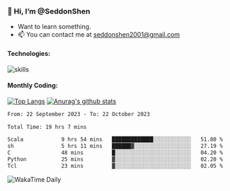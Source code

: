 ### 👋 Hi, I’m @SeddonShen
- Want to learn something.
- 📫 You can contact me at seddonshen2001@gmail.com

#### Technologies:

![skills](https://skillicons.dev/icons?i=scala,js,html,css,bootstrap,jquery,c,cpp,cloudflare,django,docker,flask,git,github,githubactions,linux,latex,mysql,nodejs,ps,php,pr,py,raspberrypi,redis,unreal,v,vscode,vue,bash)

#### Monthly Coding:
[![Top Langs](https://github-readme-stats.vercel.app/api/top-langs?username=seddonshen&show_icons=true&locale=en&layout=compact&hide=html&langs_count=8)](https://github.com/SeddonShen/)
[![Anurag's github stats](https://github-readme-stats.vercel.app/api?username=SeddonShen&count_private=true&show_icons=true)](https://github.com/anuraghazra/github-readme-stats)
<!--START_SECTION:waka-->

```txt
From: 22 September 2023 - To: 22 October 2023

Total Time: 19 hrs 7 mins

Scala            9 hrs 54 mins   █████████████░░░░░░░░░░░░   51.80 %
sh               5 hrs 11 mins   ██████▓░░░░░░░░░░░░░░░░░░   27.19 %
C                48 mins         █░░░░░░░░░░░░░░░░░░░░░░░░   04.20 %
Python           25 mins         ▓░░░░░░░░░░░░░░░░░░░░░░░░   02.20 %
Tcl              23 mins         ▓░░░░░░░░░░░░░░░░░░░░░░░░   02.05 %
```

<!--END_SECTION:waka-->

![WakaTime Daily](https://wakatime.com/share/@seddon2001/61a7e342-5f12-4fea-bf92-1fac161e97d6.svg)
<!---
SeddonShen/SeddonShen is a ✨ special ✨ repository because its `README.md` (this file) appears on your GitHub profile.
You can click the Preview link to take a look at your changes.
--->

